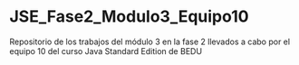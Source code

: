 # JSE_Fase2_Modulo3_Equipo10
Repositorio de los trabajos del módulo 3 en la fase 2 llevados a cabo por el equipo 10 del curso Java Standard Edition de BEDU
